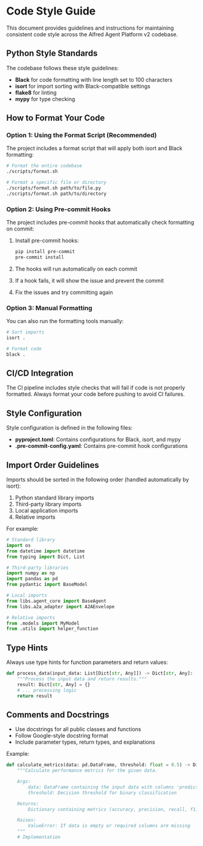 # Code Style Guide

This document provides guidelines and instructions for maintaining consistent code style across the Alfred Agent Platform v2 codebase.

## Python Style Standards

The codebase follows these style guidelines:

- **Black** for code formatting with line length set to 100 characters
- **isort** for import sorting with Black-compatible settings
- **flake8** for linting
- **mypy** for type checking

## How to Format Your Code

### Option 1: Using the Format Script (Recommended)

The project includes a format script that will apply both isort and Black formatting:

```bash
# Format the entire codebase
./scripts/format.sh

# Format a specific file or directory
./scripts/format.sh path/to/file.py
./scripts/format.sh path/to/directory
```

### Option 2: Using Pre-commit Hooks

The project includes pre-commit hooks that automatically check formatting on commit:

1. Install pre-commit hooks:
   ```bash
   pip install pre-commit
   pre-commit install
   ```

2. The hooks will run automatically on each commit
3. If a hook fails, it will show the issue and prevent the commit
4. Fix the issues and try committing again

### Option 3: Manual Formatting

You can also run the formatting tools manually:

```bash
# Sort imports
isort .

# Format code
black .
```

## CI/CD Integration

The CI pipeline includes style checks that will fail if code is not properly formatted. Always format your code before pushing to avoid CI failures.

## Style Configuration

Style configuration is defined in the following files:

- **pyproject.toml**: Contains configurations for Black, isort, and mypy
- **.pre-commit-config.yaml**: Contains pre-commit hook configurations

## Import Order Guidelines

Imports should be sorted in the following order (handled automatically by isort):

1. Python standard library imports
2. Third-party library imports
3. Local application imports
4. Relative imports

For example:

```python
# Standard library
import os
from datetime import datetime
from typing import Dict, List

# Third-party libraries
import numpy as np
import pandas as pd
from pydantic import BaseModel

# Local imports
from libs.agent_core import BaseAgent
from libs.a2a_adapter import A2AEnvelope

# Relative imports
from .models import MyModel
from .utils import helper_function
```

## Type Hints

Always use type hints for function parameters and return values:

```python
def process_data(input_data: List[Dict[str, Any]]) -> Dict[str, Any]:
    """Process the input data and return results."""
    result: Dict[str, Any] = {}
    # ... processing logic
    return result
```

## Comments and Docstrings

- Use docstrings for all public classes and functions
- Follow Google-style docstring format
- Include parameter types, return types, and explanations

Example:

```python
def calculate_metrics(data: pd.DataFrame, threshold: float = 0.5) -> Dict[str, float]:
    """Calculate performance metrics for the given data.

    Args:
        data: DataFrame containing the input data with columns 'prediction' and 'actual'
        threshold: Decision threshold for binary classification

    Returns:
        Dictionary containing metrics (accuracy, precision, recall, f1)

    Raises:
        ValueError: If data is empty or required columns are missing
    """
    # Implementation
```
